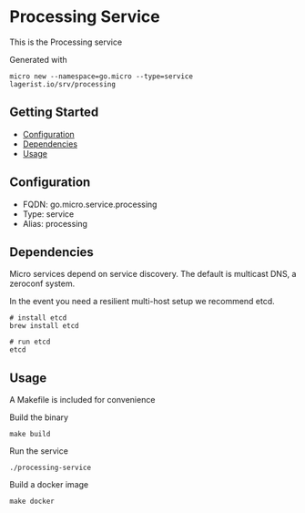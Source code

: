 # Processing Service

This is the Processing service

Generated with

```
micro new --namespace=go.micro --type=service lagerist.io/srv/processing
```

## Getting Started

- [Configuration](#configuration)
- [Dependencies](#dependencies)
- [Usage](#usage)

## Configuration

- FQDN: go.micro.service.processing
- Type: service
- Alias: processing

## Dependencies

Micro services depend on service discovery. The default is multicast DNS, a zeroconf system.

In the event you need a resilient multi-host setup we recommend etcd.

```
# install etcd
brew install etcd

# run etcd
etcd
```

## Usage

A Makefile is included for convenience

Build the binary

```
make build
```

Run the service
```
./processing-service
```

Build a docker image
```
make docker
```